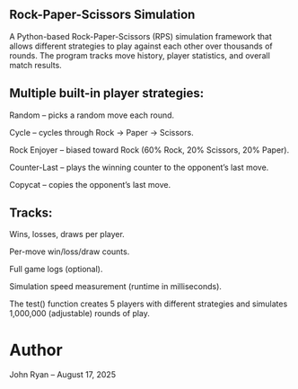 ## Rock-Paper-Scissors Simulation

A Python-based Rock-Paper-Scissors (RPS) simulation framework that allows different strategies to play against each other over thousands of rounds. The program tracks move history, player statistics, and overall match results.

## Multiple built-in player strategies:

  Random – picks a random move each round.

  Cycle – cycles through Rock → Paper → Scissors.

  Rock Enjoyer – biased toward Rock (60% Rock, 20% Scissors, 20% Paper).

  Counter-Last – plays the winning counter to the opponent’s last move.

  Copycat – copies the opponent’s last move.

## Tracks:

  Wins, losses, draws per player.

  Per-move win/loss/draw counts.

  Full game logs (optional).

  Simulation speed measurement (runtime in milliseconds).

  The test() function creates 5 players with different strategies and simulates 1,000,000 (adjustable) rounds of play.

# Author

  John Ryan – August 17, 2025
